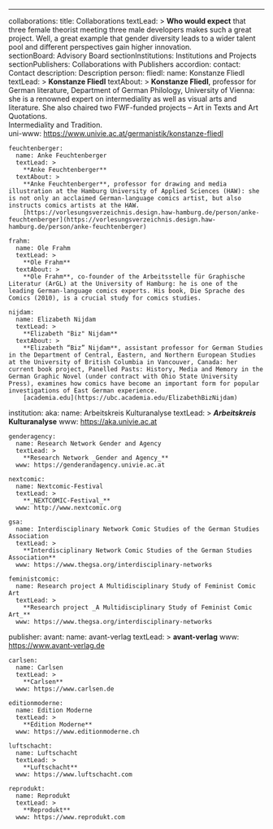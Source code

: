 ---
collaborations:
  title: Collaborations
  textLead: >
    **Who would expect** that three female theorist meeting three male developers makes such a great project. Well, a great example that gender diversity leads to a wider talent pool and different perspectives gain higher innovation.  
  sectionBoard: Advisory Board
  sectionInstitutions: Institutions and Projects
  sectionPublishers: Collaborations with Publishers
  accordion:
    contact: Contact
    description: Description
  person:
    fliedl:
      name: Konstanze Fliedl
      textLead: >
        **Konstanze Fliedl**
      textAbout: >
        **Konstanze Fliedl**, professor for German literature, Department of German Philology, University of Vienna: she is a renowned expert on intermediality as well as visual arts and literature. She also chaired two FWF-funded projects – Art in Texts and Art Quotations.   
        Intermediality and Tradition.  
      uni-www: https://www.univie.ac.at/germanistik/konstanze-fliedl   

    feuchtenberger:
      name: Anke Feuchtenberger
      textLead: >
        **Anke Feuchtenberger**
      textAbout: >
        **Anke Feuchtenberger**, professor for drawing and media illustration at the Hamburg University of Applied Sciences (HAW): she is not only an acclaimed German-language comics artist, but also instructs comics artists at the HAW.  
        [https://vorlesungsverzeichnis.design.haw-hamburg.de/person/anke-feuchtenberger](https://vorlesungsverzeichnis.design.haw-hamburg.de/person/anke-feuchtenberger)

    frahm:
      name: Ole Frahm
      textLead: >
        **Ole Frahm**
      textAbout: >
        **Ole Frahm**, co-founder of the Arbeitsstelle für Graphische Literatur (ArGL) at the University of Hamburg: he is one of the leading German-language comics experts. His book, Die Sprache des Comics (2010), is a crucial study for comics studies.

    nijdam:
      name: Elizabeth Nijdam
      textLead: >
        **Elizabeth "Biz" Nijdam**
      textAbout: >
        **Elizabeth “Biz” Nijdam**, assistant professor for German Studies in the Department of Central, Eastern, and Northern European Studies at the University of British Columbia in Vancouver, Canada: her current book project, Panelled Pasts: History, Media and Memory in the German Graphic Novel (under contract with Ohio State University Press), examines how comics have become an important form for popular investigations of East German experience.
        [academia.edu](https://ubc.academia.edu/ElizabethBizNijdam)

  institution:
    aka:
      name: Arbeitskreis Kulturanalyse
      textLead: >
        **_Arbeitskreis_ Kulturanalyse**
      www: https://aka.univie.ac.at
         
    genderagency:
      name: Research Network Gender and Agency
      textLead: >
        **Research Network _Gender and Agency_**
      www: https://genderandagency.univie.ac.at

    nextcomic:
      name: Nextcomic-Festival
      textLead: >
        **_NEXTCOMIC-Festival_**
      www: http://www.nextcomic.org

    gsa:
      name: Interdisciplinary Network Comic Studies of the German Studies Association
      textLead: >
        **Interdisciplinary Network Comic Studies of the German Studies Association**
      www: https://www.thegsa.org/interdisciplinary-networks

    feministcomic:
      name: Research project A Multidisciplinary Study of Feminist Comic Art
      textLead: >
        **Research project _A Multidisciplinary Study of Feminist Comic Art_**
      www: https://www.thegsa.org/interdisciplinary-networks
      
  publisher:
    avant:
      name: avant-verlag
      textLead: >
        **avant-verlag**
      www: https://www.avant-verlag.de
      
    carlsen:
      name: Carlsen
      textLead: >
        **Carlsen**
      www: https://www.carlsen.de
      
    editionmoderne:
      name: Edition Moderne
      textLead: >
        **Edition Moderne**
      www: https://www.editionmoderne.ch
      
    luftschacht:
      name: Luftschacht
      textLead: >
        **Luftschacht**
      www: https://www.luftschacht.com
      
    reprodukt:
      name: Reprodukt
      textLead: >
        **Reprodukt**
      www: https://www.reprodukt.com
